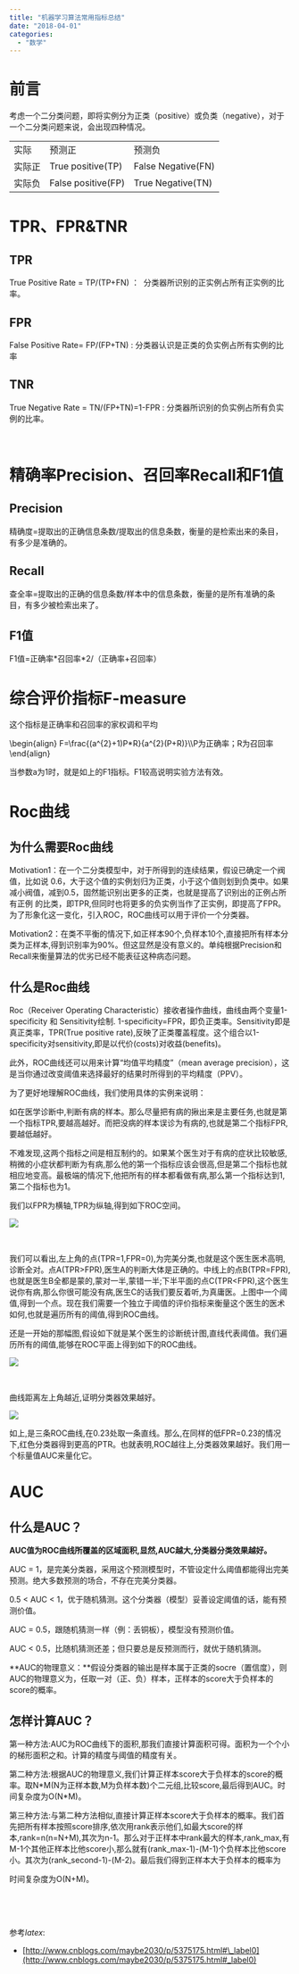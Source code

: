 ```yaml
---
title: "机器学习算法常用指标总结"
date: "2018-04-01"
categories: 
  - "数学"
---
```


# 前言

考虑一个二分类问题，即将实例分为正类（positive）或负类（negative），对于一个二分类问题来说，会出现四种情况。

<table><tbody><tr><td>实际</td><td>预测正</td><td>预测负</td></tr><tr><td>实际正</td><td>True positive(TP)</td><td>False Negative(FN)</td></tr><tr><td>实际负</td><td>False positive(FP)</td><td>True Negative(TN)</td></tr></tbody></table>

# TPR、FPR&TNR

## TPR

True Positive Rate = TP/(TP+FN) ：  分类器所识别的正实例占所有正实例的比率。

## FPR

False Positive Rate= FP/(FP+TN) : 分类器认识是正类的负实例占所有实例的比率

## TNR

True Negative Rate = TN/(FP+TN)=1-FPR : 分类器所识别的负实例占所有负实例的比率。

 

# 精确率Precision、召回率Recall和F1值

## Precision

精确度=提取出的正确信息条数/提取出的信息条数，衡量的是检索出来的条目，有多少是准确的。

## Recall

查全率=提取出的正确的信息条数/样本中的信息条数，衡量的是所有准确的条目，有多少被检索出来了。

## F1值

F1值=正确率\*召回率\*2/（正确率+召回率）

# 综合评价指标F-measure

这个指标是正确率和召回率的家权调和平均

\\begin{align} F=\\frac{(a^{2}+1)P\*R}{a^{2}(P+R)}\\\\P为正确率；R为召回率\\end{align}

当参数a为1时，就是如上的F1指标。F1较高说明实验方法有效。

# Roc曲线

## 为什么需要Roc曲线

Motivation1：在一个二分类模型中，对于所得到的连续结果，假设已确定一个阀值，比如说 0.6，大于这个值的实例划归为正类，小于这个值则划到负类中。如果减小阀值，减到0.5，固然能识别出更多的正类，也就是提高了识别出的正例占所有正例 的比类，即TPR,但同时也将更多的负实例当作了正实例，即提高了FPR。为了形象化这一变化，引入ROC，ROC曲线可以用于评价一个分类器。

Motivation2：在类不平衡的情况下,如正样本90个,负样本10个,直接把所有样本分类为正样本,得到识别率为90%。但这显然是没有意义的。单纯根据Precision和Recall来衡量算法的优劣已经不能表征这种病态问题。

## 什么是Roc曲线

Roc（Receiver Operating Characteristic）接收者操作曲线，曲线由两个变量1-specificity 和 Sensitivity绘制. 1-specificity=FPR，即负正类率。Sensitivity即是真正类率，TPR(True positive rate),反映了正类覆盖程度。这个组合以1-specificity对sensitivity,即是以代价(costs)对收益(benefits)。

此外，ROC曲线还可以用来计算“均值平均精度”（mean average precision），这是当你通过改变阈值来选择最好的结果时所得到的平均精度（PPV）。

为了更好地理解ROC曲线，我们使用具体的实例来说明：

如在医学诊断中,判断有病的样本。那么尽量把有病的揪出来是主要任务,也就是第一个指标TPR,要越高越好。而把没病的样本误诊为有病的,也就是第二个指标FPR,要越低越好。

不难发现,这两个指标之间是相互制约的。如果某个医生对于有病的症状比较敏感,稍微的小症状都判断为有病,那么他的第一个指标应该会很高,但是第二个指标也就相应地变高。最极端的情况下,他把所有的样本都看做有病,那么第一个指标达到1,第二个指标也为1。

我们以FPR为横轴,TPR为纵轴,得到如下ROC空间。

![](http://img1.tuicool.com/Y7beQz.png!web)

 

我们可以看出,左上角的点(TPR=1,FPR=0),为完美分类,也就是这个医生医术高明,诊断全对。点A(TPR>FPR),医生A的判断大体是正确的。中线上的点B(TPR=FPR),也就是医生B全都是蒙的,蒙对一半,蒙错一半;下半平面的点C(TPR<FPR),这个医生说你有病,那么你很可能没有病,医生C的话我们要反着听,为真庸医。上图中一个阈值,得到一个点。现在我们需要一个独立于阈值的评价指标来衡量这个医生的医术如何,也就是遍历所有的阈值,得到ROC曲线。

还是一开始的那幅图,假设如下就是某个医生的诊断统计图,直线代表阈值。我们遍历所有的阈值,能够在ROC平面上得到如下的ROC曲线。

![](images/764050-20160411174345379-1968591887.png)

 

曲线距离左上角越近,证明分类器效果越好。

![](images/764050-20160411174401488-918162160.png)

如上,是三条ROC曲线,在0.23处取一条直线。那么,在同样的低FPR=0.23的情况下,红色分类器得到更高的PTR。也就表明,ROC越往上,分类器效果越好。我们用一个标量值AUC来量化它。

# AUC

## 什么是AUC？

**AUC值为ROC曲线所覆盖的区域面积,显然,AUC越大,分类器分类效果越好。**

AUC = 1，是完美分类器，采用这个预测模型时，不管设定什么阈值都能得出完美预测。绝大多数预测的场合，不存在完美分类器。

0.5 < AUC < 1，优于随机猜测。这个分类器（模型）妥善设定阈值的话，能有预测价值。

AUC = 0.5，跟随机猜测一样（例：丢铜板），模型没有预测价值。

AUC < 0.5，比随机猜测还差；但只要总是反预测而行，就优于随机猜测。

**AUC的物理意义：**假设分类器的输出是样本属于正类的socre（置信度），则AUC的物理意义为，任取一对（正、负）样本，正样本的score大于负样本的score的概率。

## 怎样计算AUC？

第一种方法:AUC为ROC曲线下的面积,那我们直接计算面积可得。面积为一个个小的梯形面积之和。计算的精度与阈值的精度有关。

第二种方法:根据AUC的物理意义,我们计算正样本score大于负样本的score的概率。取N\*M(N为正样本数,M为负样本数)个二元组,比较score,最后得到AUC。时间复杂度为O(N\*M)。

第三种方法:与第二种方法相似,直接计算正样本score大于负样本的概率。我们首先把所有样本按照score排序,依次用rank表示他们,如最大score的样本,rank=n(n=N+M),其次为n-1。那么对于正样本中rank最大的样本,rank\_max,有M-1个其他正样本比他score小,那么就有(rank\_max-1)-(M-1)个负样本比他score小。其次为(rank\_second-1)-(M-2)。最后我们得到正样本大于负样本的概率为

时间复杂度为O(N+M)。

 

 

参考$latex :$

- [http://www.cnblogs.com/maybe2030/p/5375175.html#\_label0](http://www.cnblogs.com/maybe2030/p/5375175.html#_label0)
